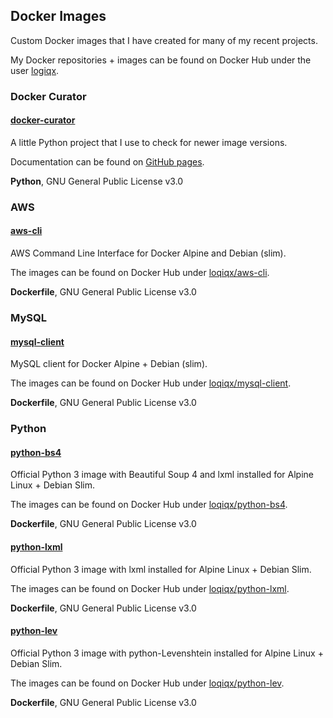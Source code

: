 ## Docker Images

Custom Docker images that I have created for many of my recent projects.

My Docker repositories + images can be found on Docker Hub under the user [logiqx](https://hub.docker.com/u/logiqx).



### Docker Curator

#### [docker-curator](https://github.com/Logiqx/docker-curator)

A little Python project that I use to check for newer image versions.

Documentation can be found on [GitHub pages](https://logiqx.github.io/docker-curator/).

**Python**, GNU General Public License v3.0



### AWS

#### [aws-cli](https://github.com/Logiqx/aws-cli)

AWS Command Line Interface for Docker  Alpine and Debian (slim).

The images can be found on Docker Hub under [loqiqx/aws-cli](https://hub.docker.com/r/logiqx/aws-cli).

**Dockerfile**, GNU General Public License v3.0



### MySQL

#### [mysql-client](https://github.com/Logiqx/mysql-client)

MySQL client for Docker  Alpine + Debian (slim).

The images can be found on Docker Hub under [loqiqx/mysql-client](https://hub.docker.com/r/logiqx/mysql-client).

**Dockerfile**, GNU General Public License v3.0



### Python

#### [python-bs4](https://github.com/Logiqx/python-bs4)

Official Python 3 image with Beautiful Soup 4 and lxml installed for Alpine Linux + Debian Slim.

The images can be found on Docker Hub under [loqiqx/python-bs4](https://hub.docker.com/r/logiqx/python-bs4).

**Dockerfile**, GNU General Public License v3.0



#### [python-lxml](https://github.com/Logiqx/python-lxml)

Official Python 3 image with lxml installed for Alpine Linux + Debian Slim.

The images can be found on Docker Hub under [loqiqx/python-lxml](https://hub.docker.com/r/logiqx/python-lxml).

**Dockerfile**, GNU General Public License v3.0



#### [python-lev](https://github.com/Logiqx/python-lev)

Official Python 3 image with python-Levenshtein installed for Alpine Linux + Debian Slim.

The images can be found on Docker Hub under [loqiqx/python-lev](https://hub.docker.com/r/logiqx/python-lev).

**Dockerfile**, GNU General Public License v3.0
